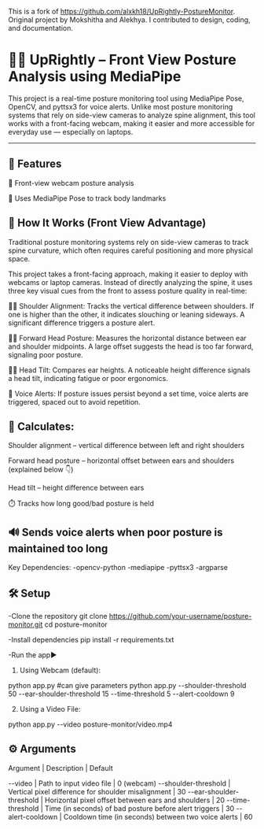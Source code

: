 This is a fork of https://github.com/alxkh18/UpRightly-PostureMonitor. Original project by Mokshitha and Alekhya.
I contributed to design, coding, and documentation.

# 🧍‍♂️ UpRightly – Front View Posture Analysis using MediaPipe

This project is a real-time posture monitoring tool using MediaPipe Pose, OpenCV, and pyttsx3 for voice alerts. Unlike most posture monitoring systems that rely on side-view cameras to analyze spine alignment, this tool works with a front-facing webcam, making it easier and more accessible for everyday use — especially on laptops.

---

## 📸 Features
📸 Front-view webcam posture analysis

🧠 Uses MediaPipe Pose to track body landmarks

## 🧠 How It Works (Front View Advantage)
Traditional posture monitoring systems rely on side-view cameras to track spine curvature, which often requires careful positioning and more physical space.

This project takes a front-facing approach, making it easier to deploy with webcams or laptop cameras. Instead of directly analyzing the spine, it uses three key visual cues from the front to assess posture quality in real-time:

🧍‍♂️ Shoulder Alignment:
Tracks the vertical difference between shoulders. If one is higher than the other, it indicates slouching or leaning sideways. A significant difference triggers a posture alert.

🧍‍♂️ Forward Head Posture:
Measures the horizontal distance between ear and shoulder midpoints. A large offset suggests the head is too far forward, signaling poor posture.

🧍‍♂️ Head Tilt:
Compares ear heights. A noticeable height difference signals a head tilt, indicating fatigue or poor ergonomics.

🔔 Voice Alerts:
If posture issues persist beyond a set time, voice alerts are triggered, spaced out to avoid repetition.

## 🧾 Calculates:
Shoulder alignment – vertical difference between left and right shoulders

Forward head posture – horizontal offset between ears and shoulders (explained below 👇)

Head tilt – height difference between ears

⏱️ Tracks how long good/bad posture is held

🔊 Sends voice alerts when poor posture is maintained too long
---


Key Dependencies:
-opencv-python
-mediapipe
-pyttsx3
-argparse

## 🛠️ Setup

-Clone the repository
git clone https://github.com/your-username/posture-monitor.git
cd posture-monitor

-Install dependencies
pip install -r requirements.txt

-Run the app▶️
1. Using Webcam (default):

python app.py
#can give parameters
python app.py --shoulder-threshold 50 --ear-shoulder-threshold 15 --time-threshold 5 --alert-cooldown 9

2. Using a Video File:

python app.py --video posture-monitor/video.mp4 

## ⚙️ Arguments

Argument                    | Description                                               | Default

--video                     | Path to input video file                                  | 0 (webcam)
--shoulder-threshold        | Vertical pixel difference for shoulder misalignment       | 30
--ear-shoulder-threshold    | Horizontal pixel offset between ears and shoulders        | 20
--time-threshold            | Time (in seconds) of bad posture before alert triggers    | 30
--alert-cooldown            | Cooldown time (in seconds) between two voice alerts       | 60

